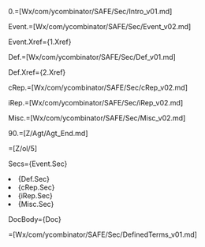 0.=[Wx/com/ycombinator/SAFE/Sec/Intro_v01.md]

Event.=[Wx/com/ycombinator/SAFE/Sec/Event_v02.md]

Event.Xref={1.Xref}

Def.=[Wx/com/ycombinator/SAFE/Sec/Def_v01.md]

Def.Xref={2.Xref}

cRep.=[Wx/com/ycombinator/SAFE/Sec/cRep_v02.md]

iRep.=[Wx/com/ycombinator/SAFE/Sec/iRep_v02.md]

Misc.=[Wx/com/ycombinator/SAFE/Sec/Misc_v02.md]

90.=[Z/Agt/Agt_End.md]
  
=[Z/ol/5]

Secs={Event.Sec}<li>{Def.Sec}<li>{cRep.Sec}<li>{iRep.Sec}<li>{Misc.Sec}

DocBody={Doc}

=[Wx/com/ycombinator/SAFE/Sec/DefinedTerms_v01.md]
